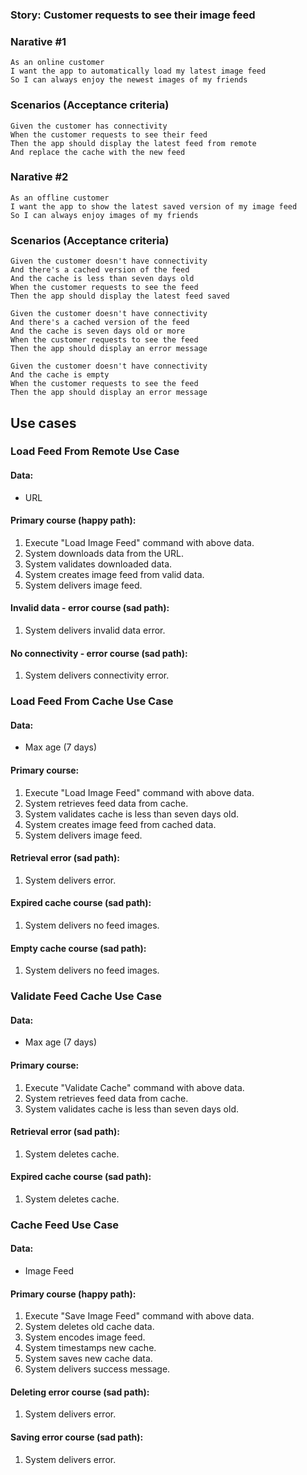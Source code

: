 ### Story: Customer requests to see their image feed

### Narative #1

```
As an online customer
I want the app to automatically load my latest image feed
So I can always enjoy the newest images of my friends
```
### Scenarios (Acceptance criteria)

```
Given the customer has connectivity
When the customer requests to see their feed
Then the app should display the latest feed from remote
And replace the cache with the new feed
```

### Narative #2

```
As an offline customer
I want the app to show the latest saved version of my image feed
So I can always enjoy images of my friends
```
### Scenarios (Acceptance criteria)

```
Given the customer doesn't have connectivity
And there's a cached version of the feed 
And the cache is less than seven days old
When the customer requests to see the feed
Then the app should display the latest feed saved

Given the customer doesn't have connectivity
And there's a cached version of the feed 
And the cache is seven days old or more
When the customer requests to see the feed
Then the app should display an error message

Given the customer doesn't have connectivity
And the cache is empty 
When the customer requests to see the feed
Then the app should display an error message
```

## Use cases

### Load Feed From Remote Use Case

#### Data:
- URL

#### Primary course (happy path):
1. Execute "Load Image Feed" command with above data.
2. System downloads data from the URL.
3. System validates downloaded data.
4. System creates image feed from valid data.
5. System delivers image feed.

#### Invalid data - error course (sad path):
1. System delivers invalid data error.

#### No connectivity - error course (sad path):
1. System delivers connectivity error.

### Load Feed From Cache Use Case

#### Data:
- Max age (7 days)

#### Primary course:
1. Execute "Load Image Feed" command with above data.
2. System retrieves feed data from cache.
3. System validates cache is less than seven days old.
4. System creates image feed from cached data. 
5. System delivers image feed.

#### Retrieval error (sad path):
1. System delivers error.

#### Expired cache course (sad path):
1. System delivers no feed images.

#### Empty cache course (sad path):
1. System delivers no feed images.

### Validate Feed Cache Use Case

#### Data:
- Max age (7 days)

#### Primary course:
1. Execute "Validate Cache" command with above data.
2. System retrieves feed data from cache.
3. System validates cache is less than seven days old.

#### Retrieval error (sad path):
1. System deletes cache.

#### Expired cache course (sad path):
1. System deletes cache.


### Cache Feed Use Case

#### Data:
- Image Feed

#### Primary course (happy path):
1. Execute "Save Image Feed" command with above data.
2. System deletes old cache data.
3. System encodes image feed.
4. System timestamps new cache.
5. System saves new cache data.
6. System delivers success message.

#### Deleting error course (sad path):
1. System delivers error.

#### Saving error course (sad path):
1. System delivers error.

